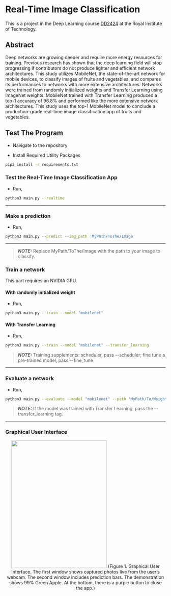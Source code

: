# Real-Time Image Classification
 

This is a project in the Deep Learning course [DD2424](https://www.kth.se/student/kurser/kurs/DD2424?l=en) at the Royal Institute of Technology. 

## Abstract

Deep networks are growing deeper and require more energy resources for training. Previous research has shown that the deep learning field will stop progressing if contributors do not produce lighter and efficient network architectures. This study utilizes MobileNet, the state-of-the-art network for mobile devices, to classify images of fruits and vegetables, and compares its performances to networks with more extensive architectures. Networks were trained from randomly initialized weights and Transfer Learning using ImageNet weights. MobileNet trained with Transfer Learning produced a top-1 accuracy of 96.8% and performed like the more extensive network architectures. This study uses the top-1 MobileNet model to conclude a production-grade real-time image classification app of fruits and vegetables.

## Test The Program

* Navigate to the repository

* Install Required Utility Packages
```bash
pip3 install -r requirements.txt
```

### Test the Real-Time Image Classification App

* Run,

```bash
python3 main.py --realtime 
```
----
### Make a prediction

* Run,

```bash
python3 main.py --predict --img_path 'MyPath/ToThe/Image'
```
-----
> **_NOTE:_** Replace MyPath/ToThe/Image with the path to your image to classify. 

### Train a network
This part requires an NVIDIA GPU.
#### With randomly initialized weight

* Run,

```bash
python3 main.py --train --model "mobilenet" 
```
#### With Transfer Learning

* Run,

```bash
python3 main.py --train --model "mobilenet" --transfer_learning
```
> **_NOTE:_**  Training supplements: scheduler, pass --scheduler; fine tune a pre-trained model, pass --fine_tune 

----

### Evaluate a network

* Run,

```bash
python3 main.py --evaluate --model "mobilenet" --path 'MyPath/To/Weights'
```
> **_NOTE:_**  If the model was trained with Transfer Learning, pass the --transfer_learning tag.

----

### Graphical User Interface
<div style="text-align:center"><img src="https://i.ibb.co/McKnL80/GUI.png" width="300" height="400">
(Figure 1. Graphical User Interface. The first window shows captured photos live from the user’s webcam. The second window includes prediction bars. The demonstration shows 99% Green Apple. At the bottom, there is a purple button to close the app.)</div>
